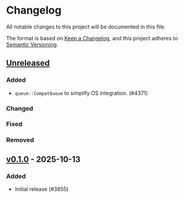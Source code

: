 # Changelog

All notable changes to this project will be documented in this file.

The format is based on [Keep a Changelog](https://keepachangelog.com/en/1.0.0/),
and this project adheres to [Semantic Versioning](https://semver.org/spec/v2.0.0.html).

## [Unreleased]

### Added

- `queue::CompatQueue` to simplify OS integration. (#4371)

### Changed


### Fixed


### Removed


## [v0.1.0] - 2025-10-13

### Added

- Initial release (#3855)

[v0.1.0]: https://github.com/esp-rs/esp-hal/releases/tag/esp-radio-rtos-driver-v0.1.0
[Unreleased]: https://github.com/esp-rs/esp-hal/compare/esp-radio-rtos-driver-v0.1.0...HEAD
